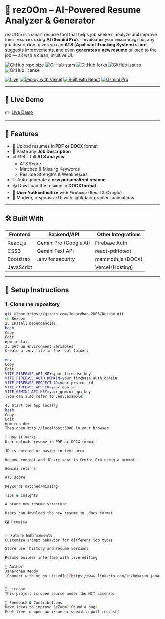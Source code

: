 # 🚀 rezOOm – AI-Powered Resume Analyzer & Generator

rezOOm is a smart resume tool that helps job seekers analyze and improve their resumes using **AI (Gemini Pro)**. It evaluates your resume against any job description, gives you an **ATS (Applicant Tracking System) score**, suggests improvements, and even **generates a new resume** tailored to the job — all with a clean, intuitive UI.

![GitHub repo size](https://img.shields.io/github/repo-size/Janardhan-2003/Rezoom?color=blue&style=flat-square)
![GitHub stars](https://img.shields.io/github/stars/Janardhan-2003/Rezoom?color=brightgreen&style=flat-square)
![GitHub forks](https://img.shields.io/github/forks/Janardhan-2003/Rezoom?style=flat-square)
![GitHub issues](https://img.shields.io/github/issues/Janardhan-2003/Rezoom?color=orange&style=flat-square)
![GitHub license](https://img.shields.io/github/license/Janardhan-2003/Rezoom?style=flat-square)

[![Live](https://img.shields.io/badge/Live%20App-rezOOm-00bcd4?style=flat-square&logo=vercel&logoColor=white)](https://rezoom9.vercel.app)
[![Deploy with Vercel](https://img.shields.io/badge/Deploy-Vercel-black?style=flat-square&logo=vercel)](https://vercel.com)
[![Built with React](https://img.shields.io/badge/Built%20with-React-61DAFB?style=flat-square&logo=react&logoColor=black)](https://reactjs.org/)
[![Gemini Pro](https://img.shields.io/badge/Gemini-Pro-blueviolet?style=flat-square&logo=google)](https://deepmind.google/technologies/gemini/)

---

## 🔗 Live Demo

👉 [Live Demo](https://rezoom9.vercel.app)

---

## 🧠 Features

- 📄 Upload resumes in **PDF or DOCX** format
- 🧾 Paste any **Job Description**
- 📊 Get a full **ATS analysis**:
  - ATS Score
  - Matched & Missing Keywords
  - Resume Strengths & Weaknesses
- ✨ Auto-generate a **new personalized resume**
- 📥 Download the resume in **DOCX format**
- 🔐 **User Authentication** with Firebase (Email & Google)
- 🌙 Modern, responsive UI with light/dark gradient animations

---

## 🛠️ Built With

| Frontend       | Backend/API          | Other Integrations |
|----------------|----------------------|---------------------|
| React.js       | Gemini Pro (Google AI) | Firebase Auth       |
| CSS3           | Gemini Text API       | react-pdftotext     |
| Bootstrap      | .env for security     | mammoth.js (DOCX)   |
| JavaScript     |                       | Vercel (Hosting)    |

---

## 🚧 Setup Instructions

### 1. Clone the repository

```bash
git clone https://github.com/Janardhan-2003/Rezoom.git
cd Rezoom
2. Install dependencies
bash
Copy
Edit
npm install
3. Set up environment variables
Create a .env file in the root folder:

env
Copy
Edit
VITE_FIREBASE_API_KEY=your_firebase_key
VITE_FIREBASE_AUTH_DOMAIN=your_firebase_auth_domain
VITE_FIREBASE_PROJECT_ID=your_project_id
VITE_FIREBASE_APP_ID=your_app_id
VITE_GEMINI_API_KEY=your_gemini_api_key
(You can also refer to .env.example)

4. Start the app locally
bash
Copy
Edit
npm run dev
Then open http://localhost:3000 in your browser.

🧪 How It Works
User uploads resume in PDF or DOCX format

JD is entered or pasted in text area

Resume content and JD are sent to Gemini Pro using a prompt

Gemini returns:

ATS score

Keywords matched/missing

Tips & insights

A brand new resume structure

Users can download the new resume in .docx format

🖼 Preview


✅ Future Enhancements
Customize prompt behavior for different job types

Store user history and resume versions

Resume builder interface with live editing

👤 Author
Janardhan Reddy
[Connect with me on LinkedIn](https://www.linkedin.com/in/kokatam-janardhan-reddy)


📄 License
This project is open source under the MIT License.

🤝 Feedback & Contributions
Have ideas to improve ReZoom? Found a bug?
Feel free to open an issue or submit a pull request!